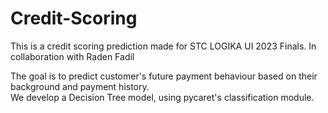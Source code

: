 # Credit-Scoring

This is a credit scoring prediction made for STC LOGIKA UI 2023 Finals. 
In collaboration with Raden Fadil

The goal is to predict customer's future payment behaviour based on their background and payment history. <br>
We develop a Decision Tree model, using pycaret's classification module. 

